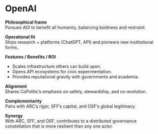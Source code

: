 # OpenAI

**Philosophical frame**  
Pursues AGI to benefit all humanity, balancing boldness and restraint.

**Operational fit**  
Ships research + platforms (ChatGPT, API) and pioneers new institutional forms.

**Features / Benefits / ROI**  
- Scales infrastructure others can build upon.  
- Opens API ecosystems for civic experimentation.  
- Provides reputational gravity with governments and academia.  

**Alignment**  
Shares CoPolitic’s emphasis on safety, stewardship, and co-evolution.  

**Complementarity**  
Pairs with ARC’s rigor, SFF’s capital, and OSF’s global legitimacy.  

**Synergy**  
With ARC, SFF, and OSF, contributes to a distributed governance constellation that is more resilient than any one actor.
